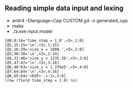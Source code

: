 ## Reading simple data input and lexing
- antlr4 -Dlanguage=Cpp CUSTOM.g4 -o generated_cpp
- make
- ./a.exe input.model 
```
[@0,0:14='time_step = 1.0',<5>,1:0]
[@1,15:15='\n',<3>,1:15]
[@2,16:29='size_x = 1000.',<5>,2:0]
[@3,30:30='\n',<3>,2:14]
[@4,31:46='size_y = 1235.30',<5>,3:0]
[@5,47:47='\n',<3>,3:16]
[@6,48:63='size_z = 1.376e5',<5>,4:0]
[@7,64:64='\n',<3>,4:16]
[@8,65:64='<EOF>',<-1>,5:0]
(row (field time_step = 1.0) \n)
```
